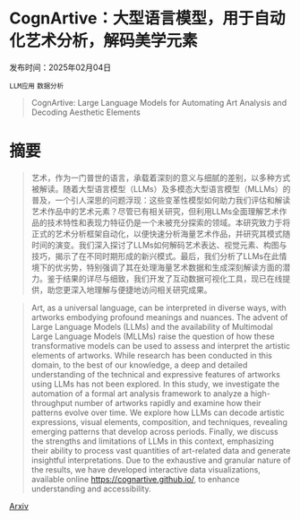 # CognArtive：大型语言模型，用于自动化艺术分析，解码美学元素

发布时间：2025年02月04日

`LLM应用` `数据分析`

> CognArtive: Large Language Models for Automating Art Analysis and Decoding Aesthetic Elements

# 摘要

> 艺术，作为一门普世的语言，承载着深刻的意义与细腻的差别，以多种方式被解读。随着大型语言模型（LLMs）及多模态大型语言模型（MLLMs）的普及，一个引人深思的问题浮现：这些变革性模型如何助力我们评估和解读艺术作品中的艺术元素？尽管已有相关研究，但利用LLMs全面理解艺术作品的技术特性和表现力特征仍是一个未被充分探索的领域。本研究致力于将正式的艺术分析框架自动化，以便快速分析海量艺术作品，并研究其模式随时间的演变。我们深入探讨了LLMs如何解码艺术表达、视觉元素、构图与技巧，揭示了在不同时期形成的新兴模式。最后，我们分析了LLMs在此情境下的优劣势，特别强调了其在处理海量艺术数据和生成深刻解读方面的潜力。鉴于结果的详尽与细致，我们开发了互动数据可视化工具，现已在线提供，助您更深入地理解与便捷地访问相关研究成果。

> Art, as a universal language, can be interpreted in diverse ways, with artworks embodying profound meanings and nuances. The advent of Large Language Models (LLMs) and the availability of Multimodal Large Language Models (MLLMs) raise the question of how these transformative models can be used to assess and interpret the artistic elements of artworks. While research has been conducted in this domain, to the best of our knowledge, a deep and detailed understanding of the technical and expressive features of artworks using LLMs has not been explored. In this study, we investigate the automation of a formal art analysis framework to analyze a high-throughput number of artworks rapidly and examine how their patterns evolve over time. We explore how LLMs can decode artistic expressions, visual elements, composition, and techniques, revealing emerging patterns that develop across periods. Finally, we discuss the strengths and limitations of LLMs in this context, emphasizing their ability to process vast quantities of art-related data and generate insightful interpretations. Due to the exhaustive and granular nature of the results, we have developed interactive data visualizations, available online https://cognartive.github.io/, to enhance understanding and accessibility.

[Arxiv](https://arxiv.org/abs/2502.04353)